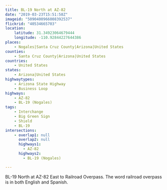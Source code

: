 ```yaml
---
title: BL-19 North at AZ-82
date: "2019-03-23T15:51:58Z"
imageid: "5090400966008392537"
flickrid: "40534665703"
location:
    latitude: 31.34923064679444
    longitude: -110.92844227644386
places:
    - Nogales|Santa Cruz County|Arizona|United States
counties:
    - Santa Cruz County|Arizona|United States
countries:
    - United States
states:
    - Arizona|United States
highwaytypes:
    - Arizona State Highway
    - Business Loop
highways:
    - AZ-82
    - BL-19 (Nogales)
tags:
    - Interchange
    - Big Green Sign
    - Shield
    - BL-19
intersections:
    - overlap1: null
      overlap2: null
      highways1:
        - AZ-82
      highways2:
        - BL-19 (Nogales)

---
```

BL-19 North at AZ-82 East to Railroad Overpass.  The word railroad overpass is in both English and Spanish.